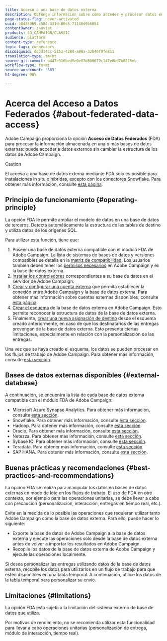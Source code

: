 ```yaml
---
title: Acceso a una base de datos externa
description: Obtenga información sobre cómo acceder y procesar datos en una base de datos externa
page-status-flag: never-activated
uuid: b84359b9-c584-431d-80d5-71146d9b6854
contentOwner: sauviat
products: SG_CAMPAIGN/CLASSIC
audience: platform
content-type: reference
topic-tags: connectors
discoiquuid: dd3d14cc-5153-428d-a98a-32b46f0fe811
translation-type: tm+mt
source-git-commit: b447e316bed8e0e87d608679c147e6bd7b0815eb
workflow-type: tm+mt
source-wordcount: '583'
ht-degree: 98%

---
```



# Acerca del Acceso a Datos Federados {#about-federated-data-access}

Adobe Campaign proporciona la opción **Acceso de Datos Federados** (FDA) para procesar la información almacenada en una o más bases de datos externas: puede acceder a datos externos sin cambiar la estructura de los datos de Adobe Campaign.

>[!CAUTION]
>
>El acceso a una base de datos externa mediante FDA solo es posible para instalaciones in situ o híbridas, excepto con los conectores Snowflake. Para obtener más información, consulte [esta página](https://helpx.adobe.com/es/campaign/kb/acc-on-prem-vs-hosted.html).

## Principio de funcionamiento {#operating-principle}

La opción FDA le permite ampliar el modelo de datos en una base de datos de terceros. Detecta automáticamente la estructura de las tablas de destino y utiliza datos de los orígenes SQL.

Para utilizar esta función, tiene que:

1. Poseer una base de datos externa compatible con el módulo FDA de Adobe Campaign. La lista de sistemas de bases de datos y versiones compatibles se detalla en la [matriz de compatibilidad](https://helpx.adobe.com/es/campaign/kb/compatibility-matrix.html). Los usuarios también deben tener los [permisos necesarios](../../platform/using/remote-database-access-rights.md) en Adobe Campaign y en la base de datos externa.
1. [Instalar los controladores](../../platform/using/specific-configuration-database.md) correspondientes a su base de datos en el servidor de Adobe Campaign.
1. [Crear y configurar una cuenta externa](../../platform/using/connecting-to-database.md) que permita establecer la conexión entre Adobe Campaign y la base de datos externa. Para obtener más información sobre cuentas externas disponibles, consulte [esta página](../../platform/using/external-accounts.md). 
1. [Crear el esquema](../../platform/using/creating-data-schema.md) de la base de datos externa en Adobe Campaign. Esto permite reconocer la estructura de datos de la base de datos externa.
1. Finalmente, [crear una nueva asignación de destino](../../platform/using/defining-data-mapping.md) desde el esquema creado anteriormente, en caso de que los destinatarios de las entregas provengan de la base de datos externa. Esto presenta ciertas limitaciones, especialmente en relación con la personalización de las entregas.

Una vez que se haya creado el esquema, los datos se pueden procesar en los flujos de trabajo de Adobe Campaign. Para obtener más información, consulte [esta sección](../../workflow/using/accessing-an-external-database--fda-.md).

## Bases de datos externas disponibles {#external-database}

A continuación, se encuentra la lista de cada base de datos externa compatible con el módulo FDA de Adobe Campaign:

* Microsoft Azure Synapse Analytics. Para obtener más información, consulte [esta sección](../../platform/using/specific-configuration-database.md#azure-external).
* Snowflake. Para obtener más información, consulte [esta sección](../../platform/using/specific-configuration-database.md#configure-access-to-snowflake).
* Hadoop. Para obtener más información, consulte [esta sección](../../platform/using/specific-configuration-database.md#configure-access-to-hadoop-3).
* Oracle. Para obtener más información, consulte [esta sección](../../platform/using/specific-configuration-database.md#configure-access-to-oracle).
* Netezza. Para obtener más información, consulte [esta sección](../../platform/using/specific-configuration-database.md#configure-access-to-netezza).
* Sybase IQ. Para obtener más información, consulte [esta sección](../../platform/using/specific-configuration-database.md#configure-access-to-sybase-iq).
* Teradata. Para obtener más información, consulte [esta sección](../../platform/using/specific-configuration-database.md#configure-access-to-teradata).
* SAP HANA. Para obtener más información, consulte [esta sección](../../platform/using/specific-configuration-database.md).

## Buenas prácticas y recomendaciones {#best-practices-and-recommendations}

La opción FDA se realiza para manipular los datos en bases de datos externas en modo de lote en los flujos de trabajo. El uso de FDA en otro contexto, por ejemplo para las operaciones unitarias, se debe llevar a cabo con precaución (personalización, interacción, entregas en tiempo real, etc.).

Evite en la medida de lo posible las operaciones que requieran utilizar tanto Adobe Campaign como la base de datos externa. Para ello, puede hacer lo siguiente:

* Exporte la base de datos de Adobe Campaign a la base de datos externa y ejecute las operaciones solo desde la base de datos externa antes de volver a importar los resultados en Adobe Campaign.
* Recopile los datos de la base de datos externa de Adobe Campaign y ejecute las operaciones localmente.

Si desea personalizar las entregas utilizando datos de la base de datos externa, recopile los datos para utilizarlos en un flujo de trabajo para que estén disponibles en una tabla temporal. A continuación, utilice los datos de la tabla temporal para personalizar su envío.

## Limitaciones {#limitations}

La opción FDA está sujeta a la limitación del sistema externo de base de datos que utiliza.

Por motivos de rendimiento, no se recomienda utilizar esta funcionalidad para llevar a cabo operaciones unitarias (personalización de entrega, módulo de interacción, tiempo real).
